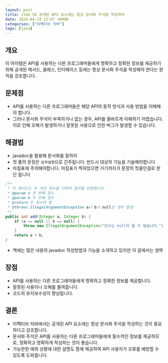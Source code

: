 ```yaml
---
layout: post
title: item 56 공개된 API 요소에는 항상 문서화 주석을 작성하라
date: 2024-04-14 12:07 +0900
categories: ["이펙티브 자바"]
tags: [java]
---
```


## 개요

이 아이템은 API를 사용하는 다른 프로그래머들에게 명확하고 정확한 정보를 제공하기 위해 공개된 메서드, 클래스, 인터페이스 등에는 항상 문서화 주석을 작성해야 한다는 원칙을 강조합니다.

## 문제점

- API를 사용하는 다른 프로그래머들은 해당 API의 동작 방식과 사용 방법을 이해해야 합니다. 
- 그러나 문서화 주석이 부족하거나 없는 경우, API를 올바르게 이해하기 어렵습니다. 이로 인해 오해가 발생하거나 잘못된 사용으로 인한 버그가 발생할 수 있습니다.


## 해결법

- javadoc을 활용해 문서화를 잘하자
- 첫 줄의 문장은 `요약설명`으로 간주됩니다. 반드시 대상의 기능을 기술해야합니다
- 마침표에 주의해야합니다. 마침표가 찍혀있으면 거기까지가 문장의 첫줄인걸로 판단 됩니다
```java
/**
 * 이 메서드는 두 개의 정수를 더하여 결과를 반환합니다.
 * @param a 첫 번째 정수
 * @param b 두 번째 정수
 * @return 두 정수의 합
 * @throws IllegalArgumentException a나 b가 null인 경우 발생
 */
public int add(Integer a, Integer b) {
    if (a == null || b == null) {
        throw new IllegalArgumentException("인수는 null이 될 수 없습니다.");
    }
    return a + b;
}

```
- 책에는 많은 내용의 javadoc 작성방법과 기능을 소개하고 있지만 이 글에서는 생략


## 장점

- API를 사용하는 다른 프로그래머들에게 명확하고 정확한 정보를 제공합니다.
- 잘못된 사용이나 오해를 줄여줍니다.
- 코드의 유지보수성이 향상됩니다.

## 결론

- 이펙티브 자바에서는 공개된 API 요소에는 항상 문서화 주석을 작성하는 것이 중요하다고 강조합니다. 
- 문서화 주석은 API를 사용하는 다른 프로그래머들에게 필수적인 정보를 제공하므로, 정확하고 명확하게 작성하는 것이 좋습니다. 
- 가능한한 예외 상황에 대한 설명도 함께 제공하여 API 사용자가 오류를 예방할 수 있도록 도와줍니다.
